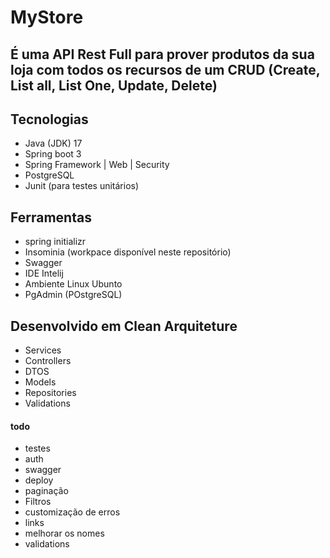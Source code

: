 # MyStore
## É uma API Rest Full para prover produtos da sua loja com todos os recursos de um CRUD (Create, List all, List One, Update, Delete)

## Tecnologias
- Java (JDK) 17
- Spring boot 3
- Spring Framework | Web | Security
- PostgreSQL
- Junit (para testes unitários)

## Ferramentas
- spring initializr
- Insominia (workpace disponível neste repositório)
- Swagger
- IDE Intelij
- Ambiente Linux Ubunto
- PgAdmin (POstgreSQL)

## Desenvolvido em Clean Arquiteture
- Services
- Controllers
- DTOS
- Models
- Repositories
- Validations

#### todo
- testes
- auth
- swagger
- deploy
- paginação
- Filtros
- customização de erros
- links
- melhorar os nomes
- validations

